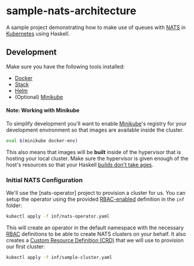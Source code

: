 # sample-nats-architecture

A sample project demonstrating how to make use of queues with [NATS]
in [Kubernetes] using Haskell.

## Development

Make sure you have the following tools installed:

  - [Docker]
  - [Stack]
  - [Helm]
  - (Optional) [Minikube]

#### Note: Working with Minikube

To simplify development you'll want to enable [Minikube]'s registry for
your development environment so that images are available inside the cluster.

```bash
eval $(minikube docker-env)
```

This also means that images will be **built** inside of the hypervisor that is
hosting your local cluster. Make sure the hypervisor is given enough of the
host's resources so that your Haskell [builds don't take ages][compiling].

### Initial NATS Configuration

We'll use the [nats-operator] project to provision a cluster for us. You can
setup the operator using the provided [RBAC-enabled][rbac] definition in the
`inf` folder:

```bash
kubectl apply -f inf/nats-operator.yaml
```

This will create an operator in the default namespace with the necessary [RBAC]
definitions to be able to create NATS clusters on your behalf. It also creates
a [Custom Resource Definition (CRD)][crd] that we will use to provision our
first cluster:

```bash
kubectl apply -f inf/sample-cluster.yaml
```

[Docker]: https://www.docker.com/community-edition
[Stack]: https://www.haskellstack.org/
[Helm]: https://helm.sh
[Minikube]: https://github.com/kubernetes/minikube
[Kubernetes]: https://kubernetes.io
[NATS]: https://nats.io/
[crd]: https://kubernetes.io/docs/concepts/extend-kubernetes/api-extension/custom-resources/
[rbac]: https://kubernetes.io/docs/reference/access-authn-authz/rbac/
[compiling]: https://xkcd.com/303/
